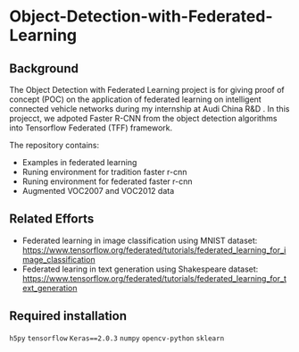 # Object-Detection-with-Federated-Learning

## Background
The Object Detection with Federated Learning project is for giving proof of concept (POC) on the application of federated learning on intelligent connected vehicle networks during my internship at Audi China R&D .
In this projecct, we adpoted Faster R-CNN from the object detection algorithms into Tensorflow Federated (TFF) framework. 

The repository contains:
- Examples in federated learning
- Runing environment for tradition faster r-cnn
- Runing environment for federated faster r-cnn
- Augmented VOC2007 and VOC2012 data 

## Related Efforts
- Federated learning in image classification using MNIST dataset: https://www.tensorflow.org/federated/tutorials/federated_learning_for_image_classification
- Federated learing in text generation using Shakespeare dataset: https://www.tensorflow.org/federated/tutorials/federated_learning_for_text_generation

## Required installation
`h5py`
`tensorflow`
`Keras==2.0.3`
`numpy`
`opencv-python`
`sklearn`
